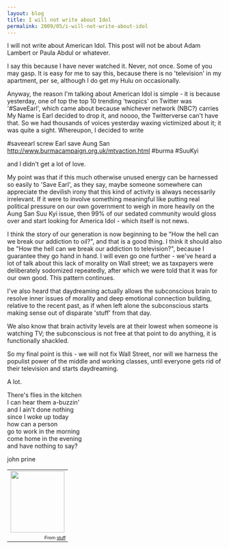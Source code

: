 ```yaml
---
layout: blog
title: I will not write about Idol
permalink: 2009/05/i-will-not-write-about-idol
---
```


<p>I will not write about American Idol. This post will not be about Adam Lambert or Paula Abdul or whatever.</p>
<p>I say this because I have never watched it. Never, not once. Some of you may gasp. It is easy for me to say this, because there is no 'television' in my apartment, per se, although I do get my Hulu on occasionally.</p>
<p>Anyway, the reason I'm talking about American Idol is simple - it is because yesterday, one of top the top 10 trending 'twopics' on Twitter was '#SaveEarl', which came about because whichever network (NBC?) carries My Name is Earl decided to drop it, and noooo, the Twitterverse can't have that. So we had thousands of voices yesterday waxing victimized about it; it was quite a sight. Whereupon, I decided to write </p>
<p>#saveearl screw Earl save Aung San <a href="http://www.burmacampaign.org.uk/mtvaction.html" title="http://www.burmacampaign.org.uk/mtvaction.html">http://www.burmacampaign.org.uk/mtvaction.html</a> #burma #SuuKyi</p>
<p>and I didn't get a lot of love.</p>
<p>My point was that if this much otherwise unused energy can be harnessed so easily to 'Save Earl', as they say, maybe someone somewhere can appreciate the devilish irony that this kind of activity is always necessarily irrelevant. If it were to involve something meaningful like putting real political pressure on our own government to weigh in more heavily on the Aung San Suu Kyi issue, then 99% of our sedated community would gloss over and start looking for America Idol - which itself is not news.</p>
<p>I think the story of our generation is now beginning to be "How the hell can we break our addiction to oil?", and that is a good thing. I think it should also be "How the hell can we break our addiction to television?", because I guarantee they go hand in hand. I will even go one further - we've heard a lot of talk about this lack of morality on Wall street; we as taxpayers were deliberately sodomized repeatedly, after which we were told that it was for our own good. This pattern continues.</p>
<p>I've also heard that daydreaming actually allows the subconscious brain to resolve inner issues of morality and deep emotional connection building, relative to the recent past, as if when left alone the subconscious starts making sense out of disparate 'stuff' from that day.</p>
<p>We also know that brain activity levels are at their lowest when someone is watching TV; the subconscious is not free at that point to do anything, it is functionally shackled.</p>
<p>So my final point is this - we will not fix Wall Street, nor will we harness the populist power of the middle and working classes, until everyone gets rid of their television and starts daydreaming.</p>
<p>A lot.</p>
<p>There's flies in the kitchen<br />
I can hear them a-buzzin'<br />
and I ain't done nothing<br />
since I woke up today<br />
how can a person<br />
go to work in the morning<br />
come home in the evening<br />
and have nothing to say?</p>
<p>john prine</p>
<table style="width:auto;"><tr><td><a href="https://picasaweb.google.com/lh/photo/WLPdx2QqNERv2tZmHNgzdg?feat=embedwebsite"><img src="https://lh3.googleusercontent.com/_aJ4urxfgN9A/TXXYIzois3I/AAAAAAAAIlk/21MvrVluoDw/s144/savearl.jpg" height="144" width="126" /></a></td></tr><tr><td style="font-family:arial,sans-serif; font-size:11px; text-align:right">From <a href="https://picasaweb.google.com/krister.axel/Stuff?feat=embedwebsite">stuff</a></td></tr></table>
